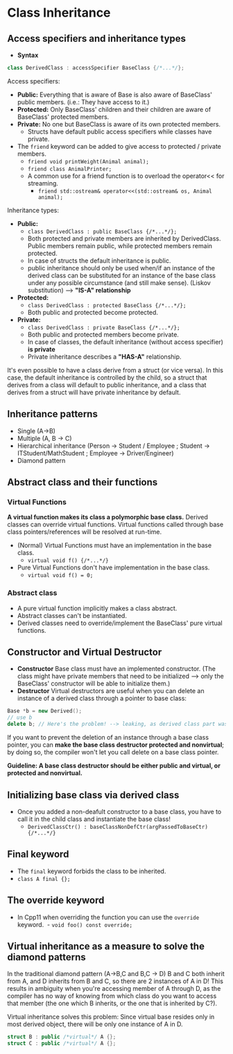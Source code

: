 # Class Inheritance

## Access specifiers and inheritance types
- **Syntax**
```cpp
class DerivedClass : accessSpecifier BaseClass {/*...*/};
```
Access specifiers:
- **Public:** Everything that is aware of Base is also aware of BaseClass' public members. (i.e.: They have access to it.)
- **Protected:** Only BaseClass' children and their children are aware of BaseClass' protected members.
- **Private:** No one but BaseClass is aware of its own protected members.
  - Structs have default public access specifiers while classes have private.
- The `friend` keyword can be added to give access to protected / private members.
  - `friend void printWeight(Animal animal);`
  - `friend class AnimalPrinter;`
  - A common use for a friend function is to overload the operator<< for streaming.
    - `friend std::ostream& operator<<(std::ostream& os, Animal animal);`

Inheritance types:
- **Public:**
  - `class DerivedClass : public BaseClass {/*...*/};`
  - Both protected and private members are inherited by DerivedClass. Public members remain public, while protected members remain protected.
  - In case of structs the default inheritance is public.
  - public inheritance should only be used when/if an instance of the derived class can be substituted for an instance of the base class under any possible circumstance (and still make sense). (Liskov substitution) --> **"IS-A" relationship**
- **Protected:**
  - `class DerivedClass : protected BaseClass {/*...*/};`
  - Both public and protected become protected.
- **Private:**
  - `class DerivedClass : private BaseClass {/*...*/};`
  - Both public and protected members become private.
  - In case of classes, the default inheritance (without access specifier) **is private**
  - Private inheritance describes a **"HAS-A"** relationship.

It's even possible to have a class derive from a struct (or vice versa). In this case, the default inheritance is controlled by the child, so a struct that derives from a class will default to public inheritance, and a class that derives from a struct will have private inheritance by default.

## Inheritance patterns
- Single (A->B)
- Multiple (A, B -> C)
- Hierarchical inheritance (Person -> Student / Employee ; Student -> ITStudent/MathStudent ; Employee -> Driver/Engineer)
- Diamond pattern

## Abstract class and their functions
### Virtual Functions
**A virtual function makes its class a polymorphic base class.** Derived classes can override virtual functions. Virtual functions called through base class pointers/references will be resolved at run-time.
- (Normal) Virtual Functions must have an implementation in the base class.
  - `virtual void f() {/*...*/}`
- Pure Virtual Functions don't have implementation in the base class.
  - `virtual void f() = 0;`
### Abstract class
- A pure virtual function implicitly makes a class abstract.
- Abstract classes can't be instantiated.
- Derived classes need to override/implement the BaseClass' pure virtual functions.

## Constructor and Virtual Destructor
- **Constructor** Base class must have an implemented constructor. (The class might have private members that need to be initialized --> only the BaseClass' constructor will be able to initialize them.)
- **Destructor** Virtual destructors are useful when you can delete an instance of a derived class through a pointer to base class:
```cpp
Base *b = new Derived();
// use b
delete b; // Here's the problem! --> leaking, as derived class part was not destructed
```
If you want to prevent the deletion of an instance through a base class pointer, you can **make the base class destructor protected and nonvirtual**; by doing so, the compiler won't let you call delete on a base class pointer.

**Guideline: A base class destructor should be either public and virtual, or protected and nonvirtual.**

## Initializing base class via derived class
- Once you added a non-deafult constructor to a base class, you have to call it in the child class and instantiate the base class!
  - `DerivedClassCtr() : baseClassNonDefCtr(argPassedToBaseCtr) {/*...*/}`

## Final keyword
- The `final` keyword forbids the class to be inherited.
- `class A final {};`

## The override keyword
- In Cpp11 when overriding the function you can use the `override` keyword.
  - `void foo() const override;`

## Virtual inheritance as a measure to solve the diamond patterns
In the traditional diamond pattern (A->B,C and B,C -> D) B and C both inherit from A, and D inherits from B and C, so there are 2 instances of A in D! This results in ambiguity when you're accessing member of A through D, as the compiler has no way of knowing from which class do you want to access that member (the one which B inherits, or the one that is inherited by C?).

Virtual inheritance solves this problem: Since virtual base resides only in most derived object, there will be only one instance of A in D.

```cpp
struct B : public /*virtual*/ A {};
struct C : public /*virtual*/ A {};
```
